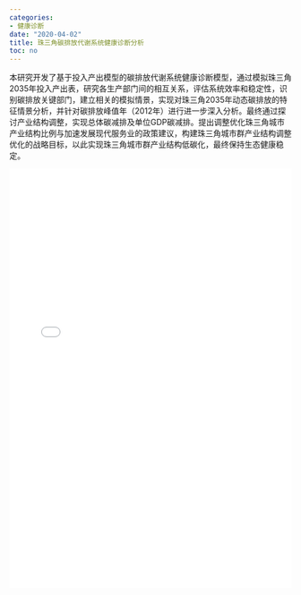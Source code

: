```yaml
---
categories:
- 健康诊断
date: "2020-04-02"
title: 珠三角碳排放代谢系统健康诊断分析
toc: no
---
```


本研究开发了基于投入产出模型的碳排放代谢系统健康诊断模型，通过模拟珠三角2035年投入产出表，研究各生产部门间的相互关系，评估系统效率和稳定性，识别碳排放关键部门，建立相关的模拟情景，实现对珠三角2035年动态碳排放的特征情景分析，并针对碳排放峰值年（2012年）进行进一步深入分析。最终通过探讨产业结构调整，实现总体碳减排及单位GDP碳减排。提出调整优化珠三角城市产业结构比例与加速发展现代服务业的政策建议，构建珠三角城市群产业结构调整优化的战略目标，以此实现珠三角城市群产业结构低碳化，最终保持生态健康稳定。

<embed src="/post/diagnose/2.2.8珠三角碳排放代谢系统健康诊断分析.pdf#toolbar=0" type="application/pdf" width="100%" height=750>

